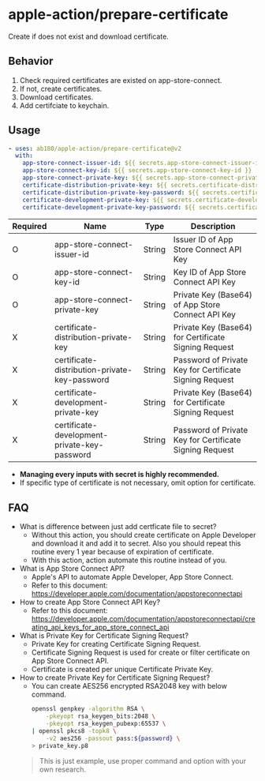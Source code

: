 # apple-action/prepare-certificate

Create if does not exist and download certificate.

## Behavior

1. Check required certificates are existed on app-store-connect.
2. If not, create certificates.
3. Download certificates.
4. Add certifciate to keychain.

## Usage

```yml
- uses: ab180/apple-action/prepare-certificate@v2
  with:
    app-store-connect-issuer-id: ${{ secrets.app-store-connect-issuer-id }}
    app-store-connect-key-id: ${{ secrets.app-store-connect-key-id }}
    app-store-connect-private-key: ${{ secrets.app-store-connect-private-key }}
    certificate-distribution-private-key: ${{ secrets.certificate-distribution-private-key }}
    certificate-distribution-private-key-password: ${{ secrets.certificate-distribution-private-key_PASSWORD }}
    certificate-development-private-key: ${{ secrets.certificate-development-private-key }}
    certificate-development-private-key-password: ${{ secrets.certificate-development-private-key_PASSWORD }}
```

Required    | Name                                          | Type      | Description
---         | ---                                           | ---       | ---
O           | app-store-connect-issuer-id                   | String    | Issuer ID of App Store Connect API Key
O           | app-store-connect-key-id                      | String    | Key ID of App Store Connect API Key
O           | app-store-connect-private-key                 | String    | Private Key (Base64) of App Store Connect API Key
X           | certificate-distribution-private-key          | String    | Private Key (Base64) for Certificate Signing Request
X           | certificate-distribution-private-key-password | String    | Password of Private Key for Certificate Signing Request
X           | certificate-development-private-key           | String    | Private Key (Base64) for Certificate Signing Request
X           | certificate-development-private-key-password  | String    | Password of Private Key for Certificate Signing Request

- **Managing every inputs with secret is highly recommended.**
- If specific type of certificate is not necessary, omit option for certificate.

## FAQ

- What is difference between just add certficate file to secret?
    - Without this action, you should create certificate on Apple Developer and download it and add it to secret. Also you should repeat this routine every 1 year because of expiration of certificate.
    - With this action, action automate this routine instead of you.
- What is App Store Connect API?
    - Apple's API to automate Apple Developer, App Store Connect.
    - Refer to this document: <https://developer.apple.com/documentation/appstoreconnectapi>
- How to create App Store Connect API Key?
    - Refer to this document: <https://developer.apple.com/documentation/appstoreconnectapi/creating_api_keys_for_app_store_connect_api>
- What is Private Key for Certificate Signing Request?
    - Private Key for creating Certificate Signing Request.
    - Certificate Signing Request is used for create or filter certificate on App Store Connect API.
    - Certificate is created per unique Certificate Private Key.
- How to create Private Key for Certificate Signing Request?
    - You can create AES256 encrypted RSA2048 key with below command.
        ```sh
        openssl genpkey -algorithm RSA \
            -pkeyopt rsa_keygen_bits:2048 \
            -pkeyopt rsa_keygen_pubexp:65537 \
        | openssl pkcs8 -topk8 \
            -v2 aes256 -passout pass:${password} \
        > private_key.p8
        ```
    > This is just example, use proper command and option with your own research.
